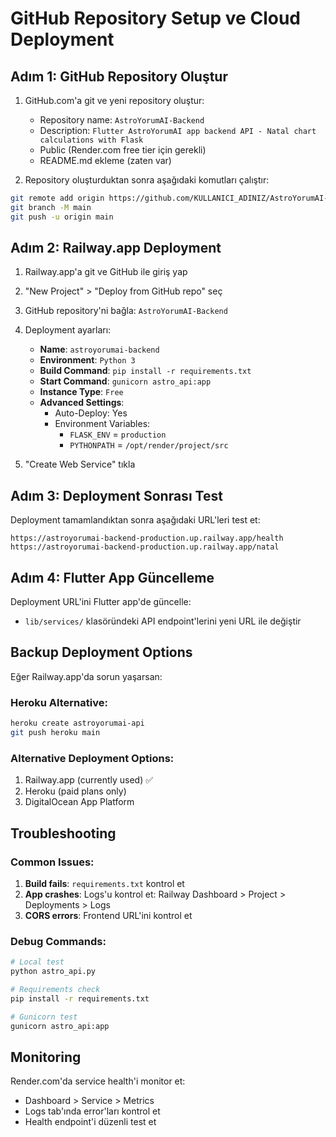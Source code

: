 # GitHub Repository Setup ve Cloud Deployment

## Adım 1: GitHub Repository Oluştur

1. GitHub.com'a git ve yeni repository oluştur:
   - Repository name: `AstroYorumAI-Backend`
   - Description: `Flutter AstroYorumAI app backend API - Natal chart calculations with Flask`
   - Public (Render.com free tier için gerekli)
   - README.md ekleme (zaten var)

2. Repository oluşturduktan sonra aşağıdaki komutları çalıştır:

```bash
git remote add origin https://github.com/KULLANICI_ADINIZ/AstroYorumAI-Backend.git
git branch -M main
git push -u origin main
```

## Adım 2: Railway.app Deployment

1. Railway.app'a git ve GitHub ile giriş yap
2. "New Project" > "Deploy from GitHub repo" seç
3. GitHub repository'ni bağla: `AstroYorumAI-Backend`
4. Deployment ayarları:
   - **Name**: `astroyorumai-backend`
   - **Environment**: `Python 3`
   - **Build Command**: `pip install -r requirements.txt`
   - **Start Command**: `gunicorn astro_api:app`
   - **Instance Type**: `Free`
   - **Advanced Settings**:
     - Auto-Deploy: Yes
     - Environment Variables:
       - `FLASK_ENV` = `production`
       - `PYTHONPATH` = `/opt/render/project/src`

5. "Create Web Service" tıkla

## Adım 3: Deployment Sonrası Test

Deployment tamamlandıktan sonra aşağıdaki URL'leri test et:

```
https://astroyorumai-backend-production.up.railway.app/health
https://astroyorumai-backend-production.up.railway.app/natal
```

## Adım 4: Flutter App Güncelleme

Deployment URL'ini Flutter app'de güncelle:
- `lib/services/` klasöründeki API endpoint'lerini yeni URL ile değiştir

## Backup Deployment Options

Eğer Railway.app'da sorun yaşarsan:

### Heroku Alternative:
```bash
heroku create astroyorumai-api
git push heroku main
```

### Alternative Deployment Options:
1. Railway.app (currently used) ✅
2. Heroku (paid plans only)
3. DigitalOcean App Platform

## Troubleshooting

### Common Issues:
1. **Build fails**: `requirements.txt` kontrol et
2. **App crashes**: Logs'u kontrol et: Railway Dashboard > Project > Deployments > Logs
3. **CORS errors**: Frontend URL'ini kontrol et

### Debug Commands:
```bash
# Local test
python astro_api.py

# Requirements check
pip install -r requirements.txt

# Gunicorn test
gunicorn astro_api:app
```

## Monitoring

Render.com'da service health'i monitor et:
- Dashboard > Service > Metrics
- Logs tab'ında error'ları kontrol et
- Health endpoint'i düzenli test et
